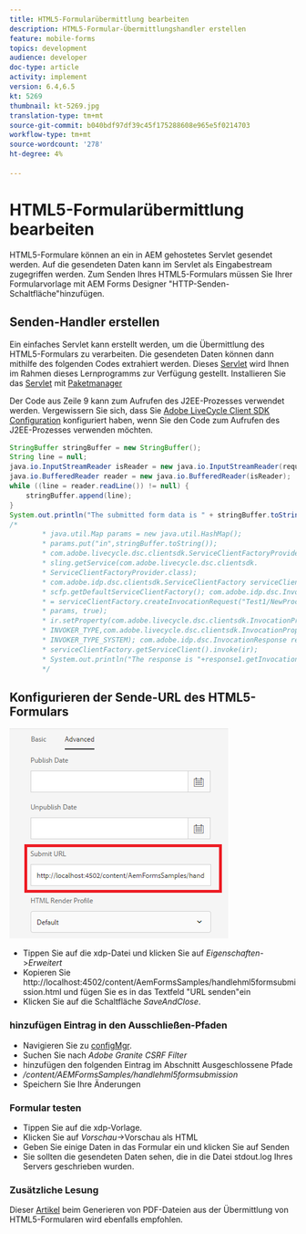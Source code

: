 ```yaml
---
title: HTML5-Formularübermittlung bearbeiten
description: HTML5-Formular-Übermittlungshandler erstellen
feature: mobile-forms
topics: development
audience: developer
doc-type: article
activity: implement
version: 6.4,6.5
kt: 5269
thumbnail: kt-5269.jpg
translation-type: tm+mt
source-git-commit: b040bdf97df39c45f175288608e965e5f0214703
workflow-type: tm+mt
source-wordcount: '278'
ht-degree: 4%

---
```



# HTML5-Formularübermittlung bearbeiten

HTML5-Formulare können an ein in AEM gehostetes Servlet gesendet werden. Auf die gesendeten Daten kann im Servlet als Eingabestream zugegriffen werden. Zum Senden Ihres HTML5-Formulars müssen Sie Ihrer Formularvorlage mit AEM Forms Designer &quot;HTTP-Senden-Schaltfläche&quot;hinzufügen.

## Senden-Handler erstellen

Ein einfaches Servlet kann erstellt werden, um die Übermittlung des HTML5-Formulars zu verarbeiten. Die gesendeten Daten können dann mithilfe des folgenden Codes extrahiert werden. Dieses [Servlet](assets/html5-submit-handler.zip) wird Ihnen im Rahmen dieses Lernprogramms zur Verfügung gestellt. Installieren Sie das [Servlet](assets/html5-submit-handler.zip) mit [Paketmanager](http://localhost:4502/crx/packmgr/index.jsp)

Der Code aus Zeile 9 kann zum Aufrufen des J2EE-Prozesses verwendet werden. Vergewissern Sie sich, dass Sie [Adobe LiveCycle Client SDK Configuration](https://helpx.adobe.com/aem-forms/6/submit-form-data-livecycle-process.html) konfiguriert haben, wenn Sie den Code zum Aufrufen des J2EE-Prozesses verwenden möchten.

```java
StringBuffer stringBuffer = new StringBuffer();
String line = null;
java.io.InputStreamReader isReader = new java.io.InputStreamReader(request.getInputStream(), "UTF-8");
java.io.BufferedReader reader = new java.io.BufferedReader(isReader);
while ((line = reader.readLine()) != null) {
    stringBuffer.append(line);
}
System.out.println("The submitted form data is " + stringBuffer.toString());
/*
        * java.util.Map params = new java.util.HashMap();
        * params.put("in",stringBuffer.toString());
        * com.adobe.livecycle.dsc.clientsdk.ServiceClientFactoryProvider scfp =
        * sling.getService(com.adobe.livecycle.dsc.clientsdk.
        * ServiceClientFactoryProvider.class);
        * com.adobe.idp.dsc.clientsdk.ServiceClientFactory serviceClientFactory =
        * scfp.getDefaultServiceClientFactory(); com.adobe.idp.dsc.InvocationRequest ir
        * = serviceClientFactory.createInvocationRequest("Test1/NewProcess1", "invoke",
        * params, true);
        * ir.setProperty(com.adobe.livecycle.dsc.clientsdk.InvocationProperties.
        * INVOKER_TYPE,com.adobe.livecycle.dsc.clientsdk.InvocationProperties.
        * INVOKER_TYPE_SYSTEM); com.adobe.idp.dsc.InvocationResponse response1 =
        * serviceClientFactory.getServiceClient().invoke(ir);
        * System.out.println("The response is "+response1.getInvocationId());
        */
```


## Konfigurieren der Sende-URL des HTML5-Formulars

![submit-url](assets/submit-url.PNG)

* Tippen Sie auf die xdp-Datei und klicken Sie auf _Eigenschaften_->_Erweitert_
* Kopieren Sie http://localhost:4502/content/AemFormsSamples/handlehml5formsubmission.html und fügen Sie es in das Textfeld &quot;URL senden&quot;ein
* Klicken Sie auf die Schaltfläche _SaveAndClose_.

### hinzufügen Eintrag in den Ausschließen-Pfaden

* Navigieren Sie zu [configMgr](http://localhost:4502/system/console/configMgr).
* Suchen Sie nach _Adobe Granite CSRF Filter_
* hinzufügen den folgenden Eintrag im Abschnitt Ausgeschlossene Pfade
* _/content/AEMFormsSamples/handlehml5formsubmission_
* Speichern Sie Ihre Änderungen

### Formular testen

* Tippen Sie auf die xdp-Vorlage.
* Klicken Sie auf _Vorschau_->Vorschau als HTML
* Geben Sie einige Daten in das Formular ein und klicken Sie auf Senden
* Sie sollten die gesendeten Daten sehen, die in die Datei stdout.log Ihres Servers geschrieben wurden.

### Zusätzliche Lesung

Dieser [Artikel](https://docs.adobe.com/content/help/en/experience-manager-learn/forms/document-services/generate-pdf-from-mobile-form-submission-article.html) beim Generieren von PDF-Dateien aus der Übermittlung von HTML5-Formularen wird ebenfalls empfohlen.




